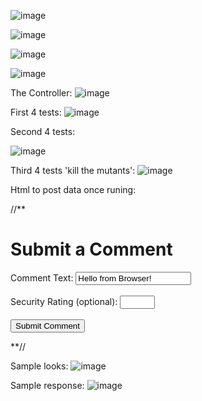 ![image](https://github.com/user-attachments/assets/5e679529-a884-4f7a-8a68-74d0224e888c)

![image](https://github.com/user-attachments/assets/d2a6ba8d-ff6c-49d7-b86c-c4e197d3857c)

![image](https://github.com/user-attachments/assets/9c7d847b-ef0a-4721-8788-05bd6ba1db35)

![image](https://github.com/user-attachments/assets/aea28ec0-58b5-41ab-8661-da7fc7a37048)

The Controller:
![image](https://github.com/user-attachments/assets/b5df7e34-b3db-40e4-aa54-c0d2579ec1fb)

First 4 tests:
![image](https://github.com/user-attachments/assets/8d8c36d0-3538-4d69-9145-ae5bc6adbc2c)

Second 4 tests:

![image](https://github.com/user-attachments/assets/ad0e0bf6-9665-4272-9add-2bfdfacd185c)

Third 4 tests 'kill the mutants':
![image](https://github.com/user-attachments/assets/b3665cfc-5dea-4f83-9cf6-3f7f03707eb4)

Html to post data once runing: 

//**<!DOCTYPE html>
<html lang="en">
<head>
    <meta charset="UTF-8">
    <title>Submit Comment</title>
</head>
<body>
    <h1>Submit a Comment</h1>
    <form method="POST" action="http://localhost:8081/comments">
        <label>Comment Text: <input type="text" name="text" value="Hello from Browser!"/></label><br><br>
        <label>Security Rating (optional): <input type="number" name="securityRating" min="1" max="10"/></label><br><br>
        <button type="submit">Submit Comment</button>
    </form>
</body>
</html>**//

Sample looks:
![image](https://github.com/user-attachments/assets/ab30d154-21ec-4621-99c5-cb10f05a75ce)

Sample response:
![image](https://github.com/user-attachments/assets/02903335-4c36-499b-90e1-850b0cee4da2)








